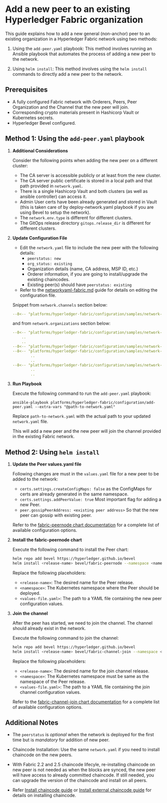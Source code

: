 [//]: # (##############################################################################################)
[//]: # (Copyright Accenture. All Rights Reserved.)
[//]: # (SPDX-License-Identifier: Apache-2.0)
[//]: # (##############################################################################################)

# Add a new peer to an existing Hyperledger Fabric organization

This guide explains how to add a new general (non-anchor) peer to an existing organization in a Hyperledger Fabric network using two methods:
1. Using the `add-peer.yaml` playbook: This method involves running an Ansible playbook that automates the process of adding a new peer to the network.

1. Using `helm install`: This method involves using the `helm install` commands to directly add a new peer to the network.

## Prerequisites
- A fully configured Fabric network with Orderers, Peers, Peer Organization and the Channel that the new peer will join. 
- Corresponding crypto materials present in Hashicorp Vault or Kubernetes secrets.
- Hyperledger Bevel configured.

## Method 1: Using the `add-peer.yaml` playbook

1. **Additional Considerations**

    Consider the following points when adding the new peer on a different cluster:

    - The CA server is accessible publicly or at least from the new cluster.
    - The CA server public certificate is stored in a local path and that path provided in `network.yaml`.
    - There is a single Hashicorp Vault and both clusters (as well as ansible controller) can access it.
    - Admin User certs have been already generated and stored in Vault (this is taken care of by deploy-network.yaml playbook if you are using Bevel to setup the network).
    - The `network.env.type` is different for different clusters.
    - The GitOps release directory `gitops.release_dir` is different for different clusters.

1. **Update Configuration File**

    - Edit the `network.yaml` file to include the new peer with the following details:
		- `peerstatus: new`
        - `org_status: existing`
		- Organization details (name, CA address, MSP ID, etc.)
		- Orderer information, if you are going to install/upgrade the existing chaincodes.
	  - Existing peer(s) should have `peerstatus: existing`
    - Refer to the [networkyaml-fabric.md](../networkyaml-fabric.md) guide for details on editing the configuration file.

    Snippet from `network.channels` section below:
    ```yaml
    --8<-- "platforms/hyperledger-fabric/configuration/samples/network-fabric-add-peer.yaml:60:87"
    ```

    and from `network.organizations` section below:

    ```yaml
    --8<-- "platforms/hyperledger-fabric/configuration/samples/network-fabric-add-peer.yaml:94:103"
        ..
        ..
    --8<-- "platforms/hyperledger-fabric/configuration/samples/network-fabric-add-peer.yaml:144:144"
    --8<-- "platforms/hyperledger-fabric/configuration/samples/network-fabric-add-peer.yaml:153:159"
            ..
            ..
    --8<-- "platforms/hyperledger-fabric/configuration/samples/network-fabric-add-peer.yaml:187:192"
            ..
            ..
    ```

1. **Run Playbook**
	
	Execute the following command to run the `add-peer.yaml` playbook:

	```
	ansible-playbook platforms/hyperledger-fabric/configuration/add-peer.yaml --extra-vars "@path-to-network.yaml"
	```
	Replace `path-to-network.yaml` with the actual path to your updated `network.yaml` file.

	This will add a new peer and the new peer will join the channel provided in the existing Fabric network.

## Method 2: Using `helm install`

1. **Update the Peer values.yaml file**

    Following changes are must in the `values.yaml` file for a new peer to be added to the network:

    - `certs.settings.createConfigMaps: false` as the ConfigMaps for certs are already generated in the same namespace.
	- `certs.settings.addPeerValue: true` Most important flag for adding a new Peer.
	- `peer.gossipPeerAddress: <existing peer address>` So that the new peer can gossip with existing peer.

    Refer to the [fabric-peernode chart documentation](https://github.com/hyperledger/bevel/tree/main/platforms/hyperledger-fabric/charts/fabric-peernode) for a complete list of available configuration options.

1. **Install the fabric-peernode chart**

    Execute the following command to install the Peer chart:
	```bash
	helm repo add bevel https://hyperledger.github.io/bevel
	helm install <release-name> bevel/fabric-peernode --namespace <namespace> --values <values-file.yaml>
	```
	Replace the following placeholders:

	- `<release-name>`: The desired name for the Peer release.
	- `<namespace>`: The Kubernetes namespace where the Peer should be deployed.
	- `<values-file.yaml>`: The path to a YAML file containing the new peer configuration values.

1. **Join the channel**

    After the peer has started, we need to join the channel. The channel should already exist in the network.

    Execute the following command to join the channel:
	```bash
	helm repo add bevel https://hyperledger.github.io/bevel
	helm install <release-name> bevel/fabric-channel-join --namespace <namespace> --values <values-file.yaml>
	```
	Replace the following placeholders:

	- `<release-name>`: The desired name for the join channel release.
	- `<namespace>`: The Kubernetes namespace must be same as the namespace of the Peer release.
	- `<values-file.yaml>`: The path to a YAML file containing the join channel configuration values.

    Refer to the [fabric-channel-join chart documentation](https://github.com/hyperledger/bevel/tree/main/platforms/hyperledger-fabric/charts/fabric-channel-join) for a complete list of available configuration options.

## Additional Notes

-  The `peerstatus` is _optional_ when the network is deployed for the first time but is _mandatory_ for addition of new peer.

- Chaincode Installation: Use the same `network.yaml` if you need to install chaincode on the new peers.

- With Fabric 2.2 and 2.5 chaincode lifecyle, re-installing chaincode on new peer is not needed as when the blocks are synced, the new peer will have access to already committed chaincode. If still needed, you can upgrade the version of the chaincode and install on all peers.

- Refer [Install chaincode guide](./chaincode-operations.md) or [Install external chaincode guide](./external-chaincode-operations.md) for details on installing chaincode.
